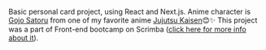 Basic personal card project, using React and Next.js. Anime character is [Gojo Satoru](https://jujutsu-kaisen.fandom.com/wiki/Satoru_Gojo) from one of my favorite anime [Jujutsu Kaisen](https://myanimelist.net/anime/40748/Jujutsu_Kaisen_TV)😊✨
This project was a part of Front-end bootcamp on Scrimba ([click here for more info about it](https://scrimba.com/learn/frontend)).
